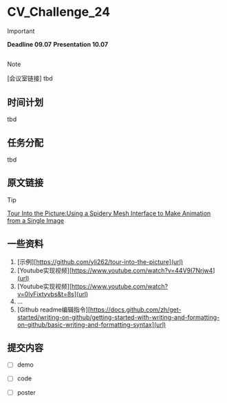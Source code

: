 # CV_Challenge_24


> [!IMPORTANT]
> **Deadline 09.07**
> **Presentation 10.07**

## 
> [!NOTE]
> [会议室链接] tbd
>
## 时间计划
tbd

## 任务分配
tbd

## 原文链接
> [!TIP]
[Tour Into the Picture:Using a Spidery Mesh Interface to Make Animation from a Single Image](http://graphics.cs.cmu.edu/courses/15-463/2011_fall/Papers/TIP.pdf)

## 一些资料
1. [示例][https://github.com/yli262/tour-into-the-picture](url)
2. [Youtube实现视频][https://www.youtube.com/watch?v=44V9I7Nrjw4](url)
3. [Youtube实现视频][https://www.youtube.com/watch?v=0lyFixtyvbs&t=8s](url)
4. ...
5. [Github readme编辑指令][https://docs.github.com/zh/get-started/writing-on-github/getting-started-with-writing-and-formatting-on-github/basic-writing-and-formatting-syntax](url)

## 提交内容
- [ ] demo
- [ ] code
- [ ] poster


